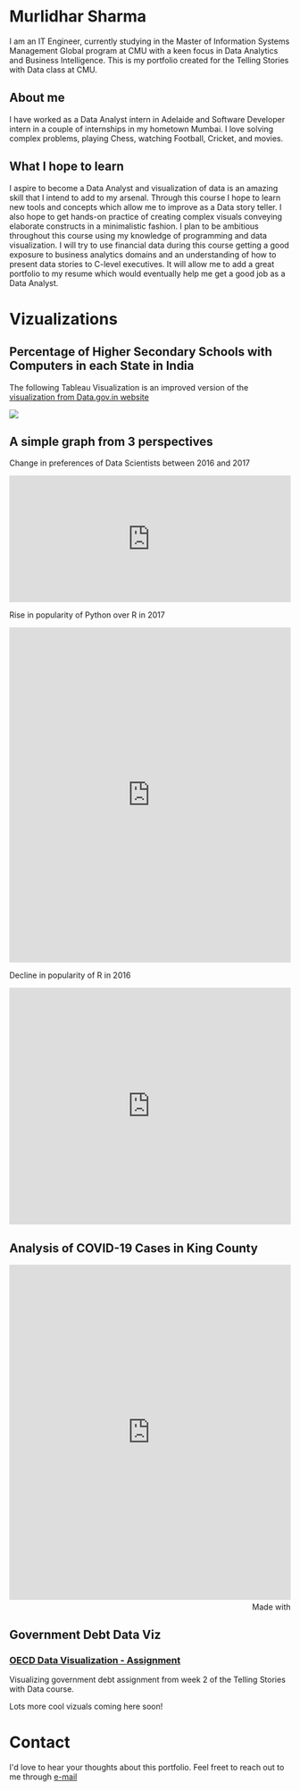 # Murlidhar Sharma
I am an IT Engineer, currently studying in the Master of Information Systems Management Global program at CMU with a keen focus in Data Analytics and Business Intelligence. This is my portfolio created for the Telling Stories with Data class at CMU.

## About me
I have worked as a Data Analyst intern in Adelaide and Software Developer intern in a couple of internships in my hometown Mumbai.
I love solving complex problems, playing Chess, watching Football, Cricket, and movies. 

## What I hope to learn
I aspire to become a Data Analyst and visualization of data is an amazing skill that I intend to add to my arsenal. Through this course I hope to learn new tools and concepts which allow me to improve as a Data story teller. I also hope to get hands-on practice of creating complex visuals conveying elaborate constructs in a minimalistic fashion. I plan to be ambitious throughout this course using my knowledge of programming and data visualization. I will try to use financial data during this course getting a good exposure to business analytics domains and an understanding of how to present data stories to C-level executives. It will allow me to add a great portfolio to my resume which would eventually help me get a good job as a Data Analyst. 

# Vizualizations

## Percentage of Higher Secondary Schools with Computers in each State in India 

The following Tableau Visualization is an improved version of the [visualization from Data.gov.in website](https://data.gov.in/major-indicator/percentage-schools-computers)

<div class='tableauPlaceholder' id='viz1613874545095' style='position: relative'><noscript><a href='#'><img alt=' ' src='https:&#47;&#47;public.tableau.com&#47;static&#47;images&#47;Se&#47;SecondarySchoolswithComputers&#47;PercentageofHigherSecondarySchoolswithComputers&#47;1_rss.png' style='border: none' /></a></noscript><object class='tableauViz'  style='display:none;'><param name='host_url' value='https%3A%2F%2Fpublic.tableau.com%2F' /> <param name='embed_code_version' value='3' /> <param name='path' value='views&#47;SecondarySchoolswithComputers&#47;PercentageofHigherSecondarySchoolswithComputers?:language=en&amp;:embed=y&amp;:display_count=y&amp;publish=yes' /> <param name='toolbar' value='yes' /><param name='static_image' value='https:&#47;&#47;public.tableau.com&#47;static&#47;images&#47;Se&#47;SecondarySchoolswithComputers&#47;PercentageofHigherSecondarySchoolswithComputers&#47;1.png' /> <param name='animate_transition' value='yes' /><param name='display_static_image' value='yes' /><param name='display_spinner' value='yes' /><param name='display_overlay' value='yes' /><param name='display_count' value='yes' /><param name='language' value='en' /><param name='filter' value='publish=yes' /></object></div>                <script type='text/javascript'>                    var divElement = document.getElementById('viz1613874545095');                    var vizElement = divElement.getElementsByTagName('object')[0];                    vizElement.style.width='100%';vizElement.style.height=(divElement.offsetWidth*0.75)+'px';                    var scriptElement = document.createElement('script');                    scriptElement.src = 'https://public.tableau.com/javascripts/api/viz_v1.js';                    vizElement.parentNode.insertBefore(scriptElement, vizElement);                </script>

## A simple graph from 3 perspectives
Change in preferences of Data Scientists between 2016 and 2017
<iframe title="Shifting trends among Data Scientists" aria-label="Arrow Plot" id="datawrapper-chart-A1Eih" src="https://datawrapper.dwcdn.net/A1Eih/1/" scrolling="no" frameborder="0" style="width: 0; min-width: 100% !important; border: none;" height="227"></iframe><script type="text/javascript">!function(){"use strict";window.addEventListener("message",(function(a){if(void 0!==a.data["datawrapper-height"])for(var e in a.data["datawrapper-height"]){var t=document.getElementById("datawrapper-chart-"+e)||document.querySelector("iframe[src*='"+e+"']");t&&(t.style.height=a.data["datawrapper-height"][e]+"px")}}))}();
</script>

Rise in popularity of Python over R in 2017
<iframe title="Python becoming more popular among Data Scientists" aria-label="Split Bars" id="datawrapper-chart-4guMZ" src="https://datawrapper.dwcdn.net/4guMZ/1/" scrolling="no" frameborder="0" style="width: 100%; height:600px; min-width: 100% !important; border: none;" height="181"></iframe><script type="text/javascript">!function(){"use strict";window.addEventListener("message",(function(a){if(void 0!==a.data["datawrapper-height"])for(var e in a.data["datawrapper-height"]){var t=document.getElementById("datawrapper-chart-"+e)||document.querySelector("iframe[src*='"+e+"']");t&&(t.style.height=a.data["datawrapper-height"][e]+"px")}}))}();
</script>

Decline in popularity of R in 2016
<iframe title="Decline in popularity of R among Data Scientists" aria-label="chart" id="datawrapper-chart-9C3FQ" src="https://datawrapper.dwcdn.net/9C3FQ/1/" scrolling="no" frameborder="0" style="width: 0; min-width: 100% !important; border: none;" height="424"></iframe><script type="text/javascript">!function(){"use strict";window.addEventListener("message",(function(a){if(void 0!==a.data["datawrapper-height"])for(var e in a.data["datawrapper-height"]){var t=document.getElementById("datawrapper-chart-"+e)||document.querySelector("iframe[src*='"+e+"']");t&&(t.style.height=a.data["datawrapper-height"][e]+"px")}}))}();
</script>

## Analysis of COVID-19 Cases in King County

<iframe src='https://flo.uri.sh/visualisation/5255858/embed' title='Interactive or visual content' frameborder='0' scrolling='no' style='width:100%;height:600px;' sandbox='allow-same-origin allow-forms allow-scripts allow-downloads allow-popups allow-popups-to-escape-sandbox allow-top-navigation-by-user-activation'></iframe><div style='width:100%!;margin-top:4px!important;text-align:right!important;'><a class='flourish-credit' href='https://public.flourish.studio/visualisation/5255858/?utm_source=embed&utm_campaign=visualisation/5255858' target='_top' style='text-decoration:none!important'><img alt='Made with Flourish' src='https://public.flourish.studio/resources/made_with_flourish.svg' style='width:105px!important;height:16px!important;border:none!important;margin:0!important;'> </a></div>

## Government Debt Data Viz
### [OECD Data Visualization - Assignment](/viz2.md)
Visualizing government debt assignment from week 2 of the Telling Stories with Data course.

Lots more cool vizuals coming here soon!


# Contact
I'd love to hear your thoughts about this portfolio. Feel freet to reach out to me through [e-mail](murlisharma@cmu.edu)

